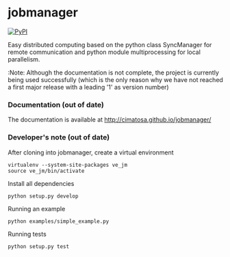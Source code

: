 jobmanager
==========
[![PyPI](http://img.shields.io/pypi/v/jobmanager.svg)](https://pypi.python.org/pypi/jobmanager)

Easy distributed computing based on the python class SyncManager for remote communication and python module multiprocessing for local parallelism.

:Note:
Although the documentation is not complete, the project is currently being
used successfully (which is the only reason why we have not reached a first 
major release with a leading '1' as version number)

### Documentation (out of date)
The documentation is available at http://cimatosa.github.io/jobmanager/ 

### Developer's note (out of date)
After cloning into jobmanager, create a virtual environment

    virtualenv --system-site-packages ve_jm
    source ve_jm/bin/activate

Install all dependencies

    python setup.py develop
    
Running an example

    python examples/simple_example.py

Running tests

    python setup.py test
